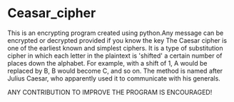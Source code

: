 # Ceasar_cipher
This is an encrypting program created using python.Any message can be encrypted or decrypted provided if you know the key
The Caesar cipher is one of the earliest known and simplest ciphers. It is a type of substitution cipher in which each letter in the plaintext is 'shifted' a certain number of places down the alphabet. For example, with a shift of 1, A would be replaced by B, B would become C, and so on. The method is named after Julius Caesar, who apparently used it to communicate with his generals.

ANY CONTRIBUTION TO IMPROVE THE PROGRAM IS ENCOURAGED!
